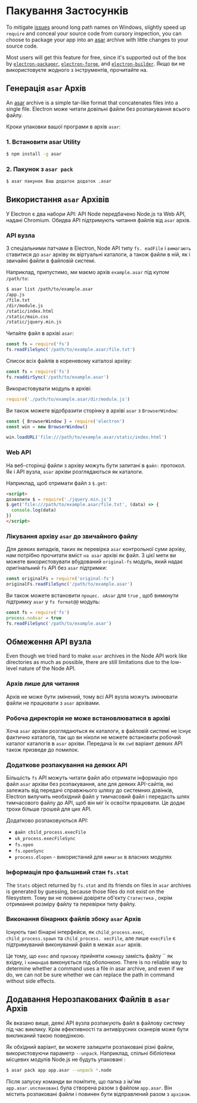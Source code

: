 # Пакування Застосунків

To mitigate [issues](https://github.com/joyent/node/issues/6960) around long path names on Windows, slightly speed up `require` and conceal your source code from cursory inspection, you can choose to package your app into an [asar][asar] archive with little changes to your source code.

Most users will get this feature for free, since it's supported out of the box by [`electron-packager`][electron-packager], [`electron-forge`][electron-forge], and [`electron-builder`][electron-builder]. Якщо ви не використовуєте жодного з інструментів, прочитайте на.

## Генерація `asar` Архів

An [asar][asar] archive is a simple tar-like format that concatenates files into a single file. Electron може читати довільні файли без розпакування всього файлу.

Кроки упаковки вашої програми в архів `asar`:

### 1. Встановити asar Utility

```sh
$ npm install -g asar
```

### 2. Пакунок з `asar pack`

```sh
$ asar пакунок Ваш додаток додаток .asar
```

## Використання `asar` Архівів

У Electron є два набори API: API Node передбачено Node.js та Web API, надані Chromium. Обидва API підтримують читання файлів від `asar` архів.

### API вузла

З спеціальними патчами в Electron, Node API типу `fs. eadFile` і `вимагають` ставитися до `asar` архіву як віртуальні каталоги, а також файли в ній, як і звичайні файли в файловій системі.

Наприклад, припустимо, ми маємо архів `example.asar` під купом `/path/to`:

```sh
$ asar list /path/to/example.asar
/app.js
/file.txt
/dir/module.js
/static/index.html
/static/main.css
/static/jquery.min.js
```

Читайте файл в архіві `asar`:

```javascript
const fs = require('fs')
fs.readFileSync('/path/to/example.asar/file.txt')
```

Список всіх файлів в кореневому каталозі архіву:

```javascript
const fs = require('fs')
fs.readdirSync('/path/to/example.asar')
```

Використовувати модуль в архіві:

```javascript
require('./path/to/example.asar/dir/module.js')
```

Ви також можете відобразити сторінку в архіві `asar` з `BrowserWindow`:

```javascript
const { BrowserWindow } = require('electron')
const win = new BrowserWindow()

win.loadURL('file:///path/to/example.asar/static/index.html')
```

### Web API

На веб-сторінці файли з архіву можуть бути запитані в `файл:` протокол. Як і API вузла, `asar` архіви розглядаються як каталоги.

Наприклад, щоб отримати файл з `$.get`:

```html
<script>
дозволити $ = require('./jquery.min.js')
$.get('file:///path/to/example.asar/file.txt', (data) => {
  console.log(data)
})
</script>
```

### Лікування архіву `asar` до звичайного файлу

Для деяких випадків, таких як перевірка `asar` контрольної суми архіву, нам потрібно прочитати вміст `на asar` архіві як файл. З цієї мети ви можете використовувати вбудований `original-fs` модуль, який надає оригінальний `fs` API без `asar` підтримки:

```javascript
const originalFs = require('original-fs')
originalFs.readFileSync('/path/to/example.asar')
```

Ви також можете встановити `процес. oAsar` для `true` , щоб вимкнути підтримку `asar` у `fs format@@` модуль:

```javascript
const fs = require('fs')
process.noAsar = true
fs.readFileSync('/path/to/example.asar')
```

## Обмеження API вузла

Even though we tried hard to make `asar` archives in the Node API work like directories as much as possible, there are still limitations due to the low-level nature of the Node API.

### Архів лише для читання

Архів не може бути змінений, тому всі API вузла можуть змінювати файли не працювати з `asar` архівами.

### Робоча директорія не може встановлюватися в архіві

Хоча `asar` архіви розглядаються як каталоги, в файловій системі не існує фактично каталогів, так що ви ніколи не можете встановити робочий каталог каталогів в `asar` архіви. Передача їх як `cwd` варіант деяких API також призведе до помилок.

### Додаткове розпакування на деяких API

Більшість `fs` API можуть читати файл або отримати інформацію про файл `asar` архіви без розпакування, але для деяких API-сайтів, які залежать від передачі справжнього шляху до системних дзвінків, Electron вилучить необхідний файл у тимчасовий файл і передасть шлях тимчасового файлу до API, щоб він міг їх освоїти працювати. Це додає трохи більше грошей для цих API.

Додатково розпаковуються API:

* `файл child_process.execFile`
* `uk_process.execFileSync`
* `fs.open`
* `fs.openSync`
* `process.dlopen` - використаний для `вимагає` в власних модулях

### Інформація про фальшивий стан `fs.stat`

The `Stats` object returned by `fs.stat` and its friends on files in `asar` archives is generated by guessing, because those files do not exist on the filesystem. Тому ви не повинні довіряти об'єкту `Статистика` , окрім отримання розміру файлу та перевірки типу файлу.

### Виконання бінарних файлів збоку `asar` Архів

Існують такі бінарні інтерфейси, як `child_process.exec`, `child_process.spawn` та `child_process. xecFile`, але лише `execFile` є підтримуваний виконуваний файл в межах `asar` архів.

Це тому, що `exec` and `призову` прийняти `команду` замість файлу `` як вхідну, і `команда`s виконується під оболонкою. There is no reliable way to determine whether a command uses a file in asar archive, and even if we do, we can not be sure whether we can replace the path in command without side effects.

## Додавання Нерозпакованих Файлів в `asar` Архів

Як вказано вище, деякі API вузла розпакують файл в файлову систему під час виклику. Крім ефективності та антивірусних сканерів може бути викликаний такою поведінкою.

Як обхідний варіант, ви можете залишити розпаковані різні файли, використовуючи параметр `--unpack`. Наприклад, спільні бібліотеки місцевих модулів Node.js не будуть упаковані :

```sh
$ asar pack app app.asar --unpack *.node
```

Після запуску команди ви помітите, що папка з ім'ям `app.asar.unспаковані` була створена разом з файлом `app.asar`. Він містить розпаковані файли і повинен бути відправлений разом з `архівом`.

[asar]: https://github.com/electron/asar
[electron-packager]: https://github.com/electron/electron-packager
[electron-forge]: https://github.com/electron-userland/electron-forge
[electron-builder]: https://github.com/electron-userland/electron-builder
